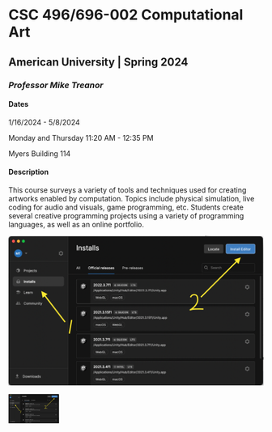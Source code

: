 # CSC 496/696-002 Computational Art
## American University | Spring 2024
### *Professor Mike Treanor*

#### Dates
1/16/2024 - 5/8/2024

Monday and Thursday 11:20 AM - 12:35 PM

Myers Building 114

#### Description
This course surveys a variety of tools and techniques used for creating artworks enabled by computation. Topics include physical simulation, live coding for audio and visuals, game programming, etc. Students create several creative programming projects using a variety of programming languages, as well as an online portfolio.

![The test image](images/test.png)

<img src="./images/test.png" width="100">